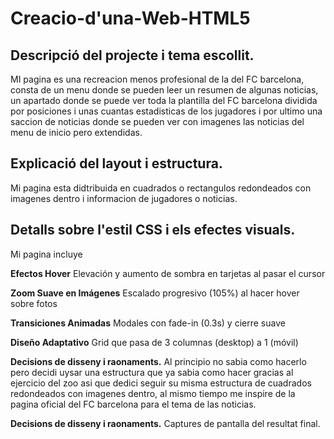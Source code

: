 # Creacio-d'una-Web-HTML5
## Descripció del projecte i tema escollit.
MI pagina es una recreacion menos profesional de la del FC barcelona, consta de un menu donde se pueden leer un resumen de algunas noticias, un apartado donde se puede ver toda la plantilla del FC barcelona dividida por posiciones i unas cuantas estadisticas de los jugadores i por ultimo una saccion de noticias donde se pueden ver con imagenes las noticias del menu de inicio pero extendidas.

## Explicació del layout i estructura.
Mi pagina esta didtribuida en cuadrados o rectangulos redondeados con imagenes dentro i informacion de jugadores o noticias.

## Detalls sobre l'estil CSS i els efectes visuals.
Mi pagina incluye

**Efectos Hover**
Elevación y aumento de sombra en tarjetas al pasar el cursor

**Zoom Suave en Imágenes** 
Escalado progresivo (105%) al hacer hover sobre fotos

**Transiciones Animadas**
Modales con fade-in (0.3s) y cierre suave

**Diseño Adaptativo**
Grid que pasa de 3 columnas (desktop) a 1 (móvil)

**Decisions de disseny i raonaments.**
Al principio no sabia como hacerlo pero decidi uysar una estructura que ya sabia como hacer gracias al ejercicio del zoo asi que dedici seguir su misma estructura de cuadrados redondeados con imagenes dentro, al mismo tiempo me inspire de la pagina oficial del FC barcelona para el tema de las noticias.

**Decisions de disseny i raonaments.**
Captures de pantalla del resultat final.
